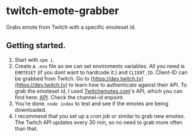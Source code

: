 # twitch-emote-grabber
 Grabs emote from Twitch with a specific emoteset id.

 ## Getting started.

1. Start with `npm i`.
2. Create a `.env` file so we can set enviroments variables. All you need is `EMOTESET` (if you dont want to hardcode it.) and `CLIENT_ID`.
    Client-ID can be grabbed from Twitch. Go to [https://dev.twitch.tv](https://dev.twitch.tv) to learn how to authenticate against their API.
    To grab the emoteset id, I used [Twitchemotes.com](https://twitchemotes.com)'s API, which you can find here: [API](https://twitchemotes.com/apidocs).
    Check the channel-id enpoint.
3. You're done. `node index` to test and see if the emotes are being downloaded.
4. I recommend that you set up a cron job or similar to grab new emotes. The Twitch API updates every 30 min, so no need to grab more often than that.
